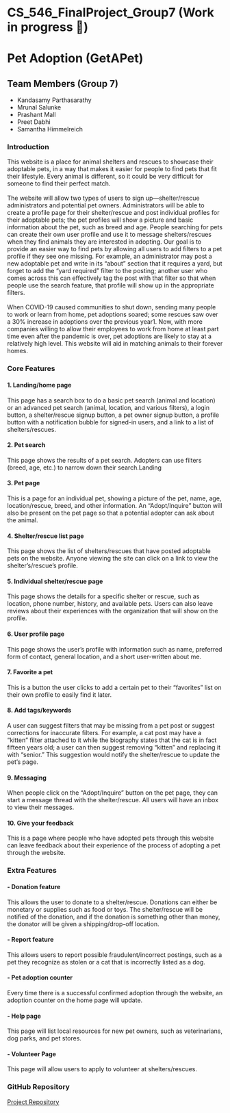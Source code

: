 # CS_546_FinalProject_Group7 (Work in progress 🚧)

# Pet Adoption (GetAPet)

## Team Members (Group 7)

- Kandasamy Parthasarathy
- Mrunal Salunke
- Prashant Mall
- Preet Dabhi
- Samantha Himmelreich

### Introduction

This website is a place for animal shelters and rescues to showcase their adoptable pets, in a way that makes it easier for people to find pets that fit their lifestyle. Every animal is different, so it could be very difficult for someone to find their perfect match.<br><br>
The website will allow two types of users to sign up—shelter/rescue administrators and potential pet owners. Administrators will be able to create a profile page for their shelter/rescue and post individual profiles for their adoptable pets; the pet profiles will show a picture and basic information about the pet, such as breed and age. People searching for pets can create their own user profile and use it to message shelters/rescues when they find animals they are interested in adopting. Our goal is to provide an easier way to find pets by allowing all users to add filters to a pet profile if they see one missing. For example, an administrator may post a new adoptable pet and write in its “about” section that it requires a yard, but forget to add the “yard required” filter to the posting; another user who comes across this can effectively tag the post with that filter so that when people use the search feature, that profile will show up in the appropriate filters.<br><br>
When COVID-19 caused communities to shut down, sending many people to work or learn from home, pet adoptions soared; some rescues saw over a 30% increase in adoptions over the previous year1. Now, with more companies willing to allow their employees to work from home at least part time even after the pandemic is over, pet adoptions are likely to stay at a relatively high level. This website will aid in matching animals to their forever homes.

### Core Features

#### 1. Landing/home page<br>

This page has a search box to do a basic pet search (animal and location) or an advanced pet search (animal, location, and various filters), a login button, a shelter/rescue signup button, a pet owner signup button, a profile button with a notification bubble for signed-in users, and a link to a list of shelters/rescues.<br>

#### 2. Pet search<br>

This page shows the results of a pet search. Adopters can use filters (breed, age, etc.) to narrow down their search.Landing<br>

#### 3. Pet page<br>

This is a page for an individual pet, showing a picture of the pet, name, age, location/rescue, breed, and other information. An “Adopt/Inquire” button will also be present on the pet page so that a potential adopter can ask about the animal.<br>

#### 4. Shelter/rescue list page<br>

This page shows the list of shelters/rescues that have posted adoptable pets on the website. Anyone viewing the site can click on a link to view the shelter’s/rescue’s profile.<br>

#### 5. Individual shelter/rescue page<br>

This page shows the details for a specific shelter or rescue, such as location, phone number, history, and available pets. Users can also leave reviews about their experiences with the organization that will show on the profile.<br>

#### 6. User profile page<br>

This page shows the user’s profile with information such as name, preferred form of contact, general location, and a short user-written about me.<br>

#### 7. Favorite a pet<br>

This is a button the user clicks to add a certain pet to their “favorites” list on their own profile to easily find it later.<br>

#### 8. Add tags/keywords<br>

A user can suggest filters that may be missing from a pet post or suggest corrections for inaccurate filters. For example, a cat post may have a “kitten” filter attached to it while the biography states that the cat is in fact fifteen years old; a user can then suggest removing “kitten” and replacing it with “senior.” This suggestion would notify the shelter/rescue to update the pet’s page.<br>

#### 9. Messaging<br>

When people click on the “Adopt/Inquire” button on the pet page, they can start a message thread with the shelter/rescue. All users will have an inbox to view their messages.<br>

#### 10. Give your feedback<br>

This is a page where people who have adopted pets through this website can leave feedback about their experience of the process of adopting a pet through the website.<br>

### Extra Features

#### - Donation feature<br>

This allows the user to donate to a shelter/rescue. Donations can either be monetary or supplies such as food or toys. The shelter/rescue will be notified of the donation, and if the donation is something other than money, the donator will be given a shipping/drop-off location.<br>

#### - Report feature<br>

This allows users to report possible fraudulent/incorrect postings, such as a pet they recognize as stolen or a cat that is incorrectly listed as a dog.<br>

#### - Pet adoption counter<br>

Every time there is a successful confirmed adoption through the website, an adoption counter on the home page will update.<br>

#### - Help page<br>

This page will list local resources for new pet owners, such as veterinarians, dog parks, and pet stores.<br>

#### - Volunteer Page<br>

This page will allow users to apply to volunteer at shelters/rescues.<br>

### GitHub Repository

[Project Repository](https://github.com/KandasamyP/CS_546_FinalProject_Group7)
